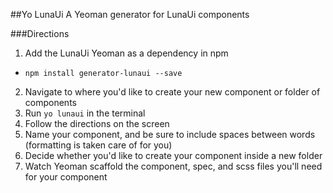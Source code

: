 ##Yo LunaUi
A Yeoman generator for LunaUi components

###Directions
1. Add the LunaUi Yeoman as a dependency in npm
  - `npm install generator-lunaui --save`
2. Navigate to where you'd like to create your new component or folder of components
3. Run `yo lunaui` in the terminal
4. Follow the directions on the screen
  1. Name your component, and be sure to include spaces between words (formatting is taken care of for you)
  2. Decide whether you'd like to create your component inside a new folder
5. Watch Yeoman scaffold the component, spec, and scss files you'll need for your component
